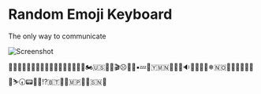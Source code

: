 # Random Emoji Keyboard

The only way to communicate

![Screenshot](http://i.imgur.com/km82jALl.png)

📒🍎🚻🎫🚁⛵👚👨‍👨‍👧‍👦😹😔🛴💋🎥🥃🏍🇺🇸🍱💇🎬☹👱👙▪💤🚨🇾🇲🇳🔑🏰👰🔉🏦📖🐂🐤❄🇳🇴🏧👩‍🏫📮📜🕺🌚⛷🕢📟👨😅⁉🇧🇹👨‍🚀🇲🇵🐞🤖🇸🇳😎
